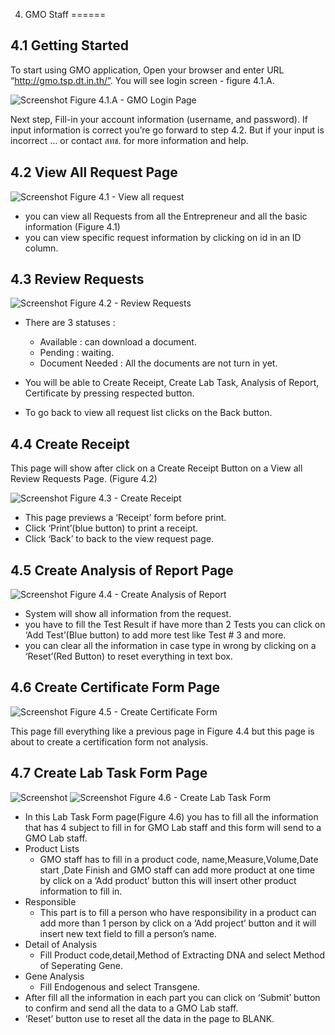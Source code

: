 4. GMO Staff
======

4.1 Getting Started
------

To start using GMO application, Open your browser and enter URL “http://gmo.tsp.dt.in.th/”. You will see login screen - figure 4.1.A.

![Screenshot](images/login.png)
Figure 4.1.A - GMO Login Page

Next step,  Fill-in your account information (username, and password). If input information is correct you’re go forward to step 4.2. But if your input is incorrect … or contact สทช. for more information and help.

4.2 View All Request Page
------

![Screenshot](images/gmo-view-all-request.png)
Figure 4.1 - View all request 

* you can view all Requests from all the Entrepreneur and all the basic information (Figure 4.1)
* you can view specific request information by clicking on id in an ID column.

4.3 Review Requests
------

![Screenshot](images/gmo-review-request.png)
Figure 4.2 - Review Requests

* There are 3 statuses : 
    * Available : can download a document.
    * Pending : waiting.
    * Document Needed : All the documents are not turn in yet.

* You will be able to Create Receipt, Create Lab Task, Analysis of Report, Certificate by pressing respected button.
* To go back to view all request list clicks on the Back button.

4.4 Create Receipt
------

This page will show after click on a Create Receipt Button on a View all Review Requests Page. (Figure 4.2) 

![Screenshot](images/gmo-create-receipt.png)
Figure 4.3 - Create Receipt

* This page previews a ‘Receipt’ form before print.
* Click ‘Print’(blue button) to print a receipt.
* Click ‘Back’ to back to the view request page.

4.5 Create Analysis of Report Page
------

![Screenshot](images/gmo-create-analysis.png)
Figure 4.4 - Create Analysis of Report 

* System will show all information from the request.
* you have to fill the Test Result if have more than 2 Tests you can click on ‘Add Test’(Blue button) to add more test like Test # 3 and more.
* you can clear all the information in case type in wrong by clicking on a ‘Reset’(Red Button) to reset everything in text box.

4.6 Create Certificate Form Page
------

![Screenshot](images/gmo-create-certificate.png)
Figure 4.5 - Create Certificate Form 

This page fill everything like a previous page in Figure 4.4 but this page is about to create a certification form not analysis.

4.7 Create Lab Task Form Page
------

![Screenshot](images/create-lab-task-1.png)
![Screenshot](images/create-lab-task-2.png)
Figure 4.6 - Create Lab Task Form

* In this Lab Task Form page(Figure 4.6) you has to fill all the information that has 4 subject to fill in for GMO Lab staff and  this form will send to a GMO Lab staff.
* Product Lists
    * GMO staff has to fill in a product code, name,Measure,Volume,Date start ,Date Finish and GMO staff can add more product at one time by click on a ‘Add product’ button this will insert other product information to fill in.
* Responsible
    * This part is to fill a person who have responsibility in a product can add more than 1 person by click on a ‘Add project’ button and it will insert new text field to fill a person’s name.
* Detail of Analysis
    * Fill Product code,detail,Method of Extracting DNA and select Method of Seperating Gene.
* Gene Analysis
    * Fill Endogenous and select Transgene.
* After fill all the information in each part you can click on ‘Submit’ button to confirm and send all the data to a GMO Lab staff.
* ‘Reset’ button use to reset all the data in the page to BLANK.


